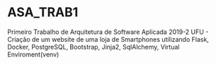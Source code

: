 # ASA_TRAB1
Primeiro Trabalho de Arquitetura de Software Aplicada 2019-2 UFU - Criação de um website de uma loja de Smartphones utilizando Flask, Docker, PostgreSQL, Bootstrap, Jinja2, SqlAlchemy, Virtual Enviroment(venv)
